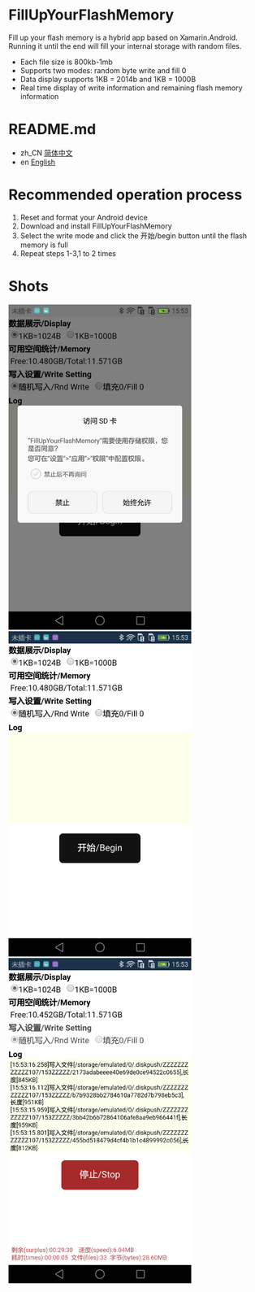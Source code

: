 # FillUpYourFlashMemory
Fill up your flash memory is a hybrid app based on Xamarin.Android. Running it until the end will fill your internal storage with random files.
* Each file size is 800kb-1mb
* Supports two modes: random byte write and fill 0
* Data display supports 1KB = 2014b and 1KB = 1000B
* Real time display of write information and remaining flash memory information

# README.md
* zh_CN [简体中文](/README.md)
* en [English](/README.en.md)

# Recommended operation process
1. Reset and format your Android device
2. Download and install FillUpYourFlashMemory
3. Select the write mode and click the 开始/begin button until the flash memory is full
4. Repeat steps 1-3,1 to 2 times

# Shots  
<img width="360" height="640" src="/Screenshots/1.png" alt="权限获取" />
<img width="360" height="640" src="/Screenshots/2.png" alt="主界面" />
<img width="360" height="640" src="/Screenshots/3.png" alt="运行中" />
